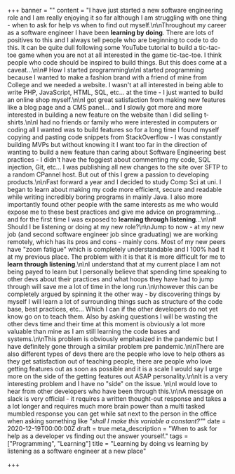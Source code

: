 +++
banner = ""
content = "I have just started a new software engineering role and I am really enjoying it so far although I am struggling with one thing - when to ask for help vs when to find out myself.\n\nThroughout my career as a software engineer I have been **learning by doing**. There are lots of positives to this and I always tell people who are beginning to code to do this. It can be quite dull following some YouTube tutorial to build a tic-tac-toe game when you are not at all interested in the game tic-tac-toe. I think people who code should be inspired to build things. But this does come at a caveat...\n\n# How I started programming\n\nI started programming because I wanted to make a fashion brand with a friend of mine from College and we needed a website. I wasn't at all interested in being able to write PHP, JavaScript, HTML, SQL, etc... at the time - I just wanted to build an online shop myself.\n\nI got great satisfaction from making new features like a blog page and a CMS panel... and I slowly got more and more interested in building a new feature on the website than I did selling t-shirts.\n\nI had no friends or family who were interested in computers or coding all I wanted was to build features so for a long time I found myself copying and pasting code snippets from StackOverflow -  I was constantly building MVPs but without knowing it I want too far in the direction of wanting to build a new feature than caring about Software Engineering best practices - I didn't have the foggiest about commenting my code, SQL injection, Git, etc... I was publishing all new changes to the site over SFTP to a random CPannel host. But out of this I grew a passion to developing products.\n\nFast forward a year and I decided to study Comp Sci at uni. I began to learn about making my code more efficient, secure and readable while writing incredibly boring programs in mainly Java. I also more importantly found other people with the same interests as me who would expose me to these best practices and give me advice on programming... and for the first time I was exposed to **learning through listening**...\n\n# Should I be listening or doing at my new role?\n\nJump to now - at my new job (and second software engineer job since graduating) we are working remotely,  which has its pros and cons - mainly cons. Most of my new peers have \"zoom fatigue\" which is completely understandable and I 100% had it at my previous place. The problem with it is that it is more difficult for me to **learn through listening**.\n\nI understand that at my current place I am not being payed to learn but I personally believe that spending time speaking to other devs about their practices and what hoops they have had to jump through will save me a lot of time in the long run.\n\nhowever this can be completely argued by spinning it the other way - by discovering things by myself I will learn a lot of surrounding things such as structure of the code base,  best practices, etc... Which I can if the other developers do not yet know go on to teach them. Also by asking questions I will be wasting the other devs time and their time at this moment is obviously a lot more valuable than mine as I am still learning the code bases and systems.\n\nThis problem is obviously emphasized in the pandemic but I have definitely gone through a similar problem pre pandemic.\n\nThere are also different types of devs there are the people who love to help others as they get satisfaction out of teaching people, there are people who love getting features out as soon as possible and it is a scale I would say I urge more on the side of the getting features out ASAP personality.\n\nIt is a very interesting problem and I have no \"side\" on the issue. \n\nI would love to hear from other developers who have been through this.\n\nA message on slack is very official - it requires a written thought-out response and takes a a lot longer and requires much more brain power than a multi tasked mumbled response you can get while sat next to the person in the office when asking something like _\"shall I make this variable a constant?\"_"
date = 2020-12-19T00:00:00Z
draft = true
meta_description = "When to ask for help as a developer vs finding out the answer yourself."
tags = ["Programming", "Learning"]
title = "Learning by doing vs learning by listening as a software engineer at a new place"

+++
